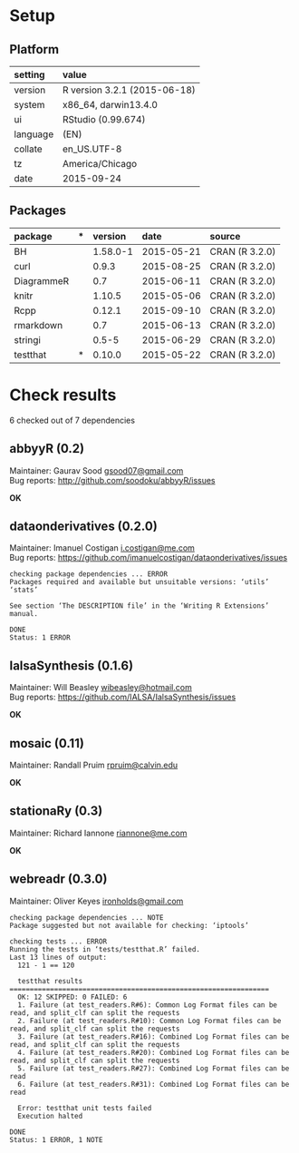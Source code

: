 # Setup

## Platform

|setting  |value                        |
|:--------|:----------------------------|
|version  |R version 3.2.1 (2015-06-18) |
|system   |x86_64, darwin13.4.0         |
|ui       |RStudio (0.99.674)           |
|language |(EN)                         |
|collate  |en_US.UTF-8                  |
|tz       |America/Chicago              |
|date     |2015-09-24                   |

## Packages

|package    |*  |version  |date       |source         |
|:----------|:--|:--------|:----------|:--------------|
|BH         |   |1.58.0-1 |2015-05-21 |CRAN (R 3.2.0) |
|curl       |   |0.9.3    |2015-08-25 |CRAN (R 3.2.0) |
|DiagrammeR |   |0.7      |2015-06-11 |CRAN (R 3.2.0) |
|knitr      |   |1.10.5   |2015-05-06 |CRAN (R 3.2.0) |
|Rcpp       |   |0.12.1   |2015-09-10 |CRAN (R 3.2.0) |
|rmarkdown  |   |0.7      |2015-06-13 |CRAN (R 3.2.0) |
|stringi    |   |0.5-5    |2015-06-29 |CRAN (R 3.2.0) |
|testthat   |*  |0.10.0   |2015-05-22 |CRAN (R 3.2.0) |

# Check results
6 checked out of 7 dependencies 

## abbyyR (0.2)
Maintainer: Gaurav Sood <gsood07@gmail.com>  
Bug reports: http://github.com/soodoku/abbyyR/issues

__OK__

## dataonderivatives (0.2.0)
Maintainer: Imanuel Costigan <i.costigan@me.com>  
Bug reports: https://github.com/imanuelcostigan/dataonderivatives/issues

```
checking package dependencies ... ERROR
Packages required and available but unsuitable versions: ‘utils’ ‘stats’

See section ‘The DESCRIPTION file’ in the ‘Writing R Extensions’
manual.
```
```
DONE
Status: 1 ERROR
```

## IalsaSynthesis (0.1.6)
Maintainer: Will Beasley <wibeasley@hotmail.com>  
Bug reports: https://github.com/IALSA/IalsaSynthesis/issues

__OK__

## mosaic (0.11)
Maintainer: Randall Pruim <rpruim@calvin.edu>

__OK__

## stationaRy (0.3)
Maintainer: Richard Iannone <riannone@me.com>

__OK__

## webreadr (0.3.0)
Maintainer: Oliver Keyes <ironholds@gmail.com>

```
checking package dependencies ... NOTE
Package suggested but not available for checking: ‘iptools’
```
```
checking tests ... ERROR
Running the tests in ‘tests/testthat.R’ failed.
Last 13 lines of output:
  121 - 1 == 120
  
  testthat results ================================================================
  OK: 12 SKIPPED: 0 FAILED: 6
  1. Failure (at test_readers.R#6): Common Log Format files can be read, and split_clf can split the requests 
  2. Failure (at test_readers.R#10): Common Log Format files can be read, and split_clf can split the requests 
  3. Failure (at test_readers.R#16): Combined Log Format files can be read, and split_clf can split the requests 
  4. Failure (at test_readers.R#20): Combined Log Format files can be read, and split_clf can split the requests 
  5. Failure (at test_readers.R#27): Combined Log Format files can be read 
  6. Failure (at test_readers.R#31): Combined Log Format files can be read 
  
  Error: testthat unit tests failed
  Execution halted
```
```
DONE
Status: 1 ERROR, 1 NOTE
```

